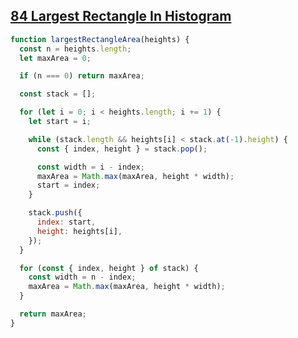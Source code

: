 ## [84 Largest Rectangle In Histogram](https://leetcode.com/problems/largest-rectangle-in-histogram/description/)

<!-- notecardId: 1744113085986 -->

```js
function largestRectangleArea(heights) {
  const n = heights.length;
  let maxArea = 0;

  if (n === 0) return maxArea;

  const stack = [];

  for (let i = 0; i < heights.length; i += 1) {
    let start = i;

    while (stack.length && heights[i] < stack.at(-1).height) {
      const { index, height } = stack.pop();

      const width = i - index;
      maxArea = Math.max(maxArea, height * width);
      start = index;
    }

    stack.push({
      index: start,
      height: heights[i],
    });
  }

  for (const { index, height } of stack) {
    const width = n - index;
    maxArea = Math.max(maxArea, height * width);
  }

  return maxArea;
}
```
